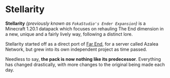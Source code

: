 # Stellarity

**Stellarity** *(previously known as `FokaStudio's Ender Expansion`)* is a Minecraft 1.20.1 datapack which focuses on rehauling The End dimension in a new, unique and a fairly lively way, following a distinct lore.

Stellarity started off as a direct port of [Far End](https://www.planetminecraft.com/data-pack/far-end-ender-expansion-datapack-v0-1/), for a server called Azalea Network, but grew into its own independent project as time passed.

Needless to say, **the pack is now nothing like its predecessor**. Everything has changed drastically, with more changes to the original being made each day.

